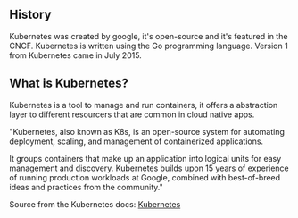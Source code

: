 ## History

Kubernetes was created by google, it's open-source and it's featured in the CNCF. Kubernetes is written using the Go programming language. Version 1 from Kubernetes came in July 2015.

## What is Kubernetes?

Kubernetes is a tool to manage and run containers, it offers a abstraction layer to different resourcers that are common in cloud native apps.

"Kubernetes, also known as K8s, is an open-source system for automating deployment, scaling, and management of containerized applications.

It groups containers that make up an application into logical units for easy management and discovery. Kubernetes builds upon 15 years of experience of running production workloads at Google, combined with best-of-breed ideas and practices from the community."

Source from the Kubernetes docs: [Kubernetes](https://kubernetes.io/)



